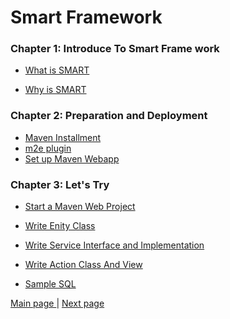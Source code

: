 # Smart Framework     


### Chapter 1: Introduce To Smart Frame work

- <a href="/pages/1what-smart.md">What is SMART</a> 

- <a href="/pages/2why-smart.md">Why is SMART</a> 

### Chapter 2: Preparation and Deployment

- <a href="/pages/3maven.md">Maven Installment</a>
- <a href="/pages/4m2e-plugin.md">m2e plugin</a>
- <a href="/pages/5setup-maven-webapp.md">Set up Maven Webapp</a>


### Chapter 3: Let's Try
- <a href="/pages/6create-project.md">Start a Maven Web Project</a>   

- <a href="/pages/7entity-class.md">Write Enity Class</a>

- <a href="/pages/8write-service.md">Write Service Interface and Implementation</a>

- <a href="/pages/9write-action-view.md">Write Action Class And View</a> 

- <a href="/Sample.sql">Sample SQL</a>
    


     
     
<a href="/smart-framework.md">Main page </a> | <a href="/chapter/chapter1-introduce.md">  Next page</a>     



         
